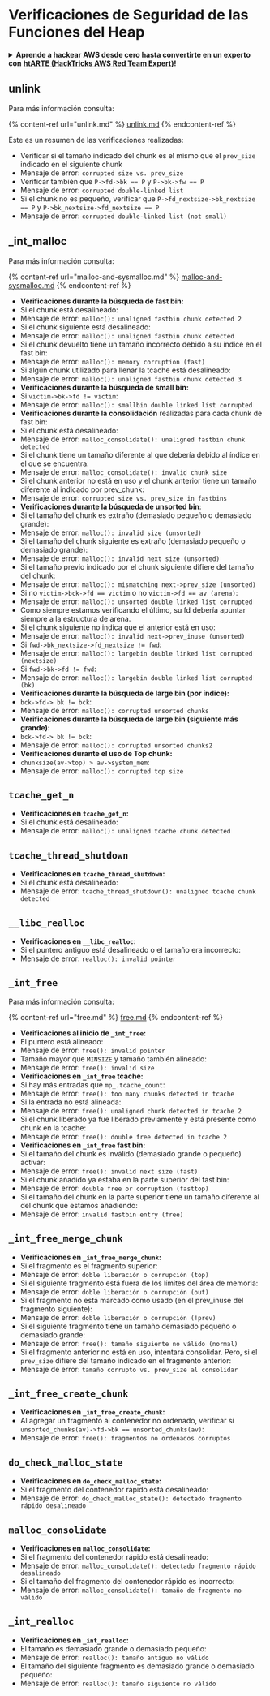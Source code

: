 # Verificaciones de Seguridad de las Funciones del Heap

<details>

<summary><strong>Aprende a hackear AWS desde cero hasta convertirte en un experto con</strong> <a href="https://training.hacktricks.xyz/courses/arte"><strong>htARTE (HackTricks AWS Red Team Expert)</strong></a><strong>!</strong></summary>

Otras formas de apoyar a HackTricks:

* Si deseas ver tu **empresa anunciada en HackTricks** o **descargar HackTricks en PDF** Consulta los [**PLANES DE SUSCRIPCIÓN**](https://github.com/sponsors/carlospolop)!
* Obtén el [**oficial PEASS & HackTricks swag**](https://peass.creator-spring.com)
* Descubre [**La Familia PEASS**](https://opensea.io/collection/the-peass-family), nuestra colección exclusiva de [**NFTs**](https://opensea.io/collection/the-peass-family)
* **Únete al** 💬 [**grupo de Discord**](https://discord.gg/hRep4RUj7f) o al [**grupo de telegram**](https://t.me/peass) o **síguenos** en **Twitter** 🐦 [**@hacktricks\_live**](https://twitter.com/hacktricks\_live)**.**
* **Comparte tus trucos de hacking enviando PRs a los repositorios de** [**HackTricks**](https://github.com/carlospolop/hacktricks) y [**HackTricks Cloud**](https://github.com/carlospolop/hacktricks-cloud).

</details>

## unlink

Para más información consulta:

{% content-ref url="unlink.md" %}
[unlink.md](unlink.md)
{% endcontent-ref %}

Este es un resumen de las verificaciones realizadas:

* Verificar si el tamaño indicado del chunk es el mismo que el `prev_size` indicado en el siguiente chunk
* Mensaje de error: `corrupted size vs. prev_size`
* Verificar también que `P->fd->bk == P` y `P->bk->fw == P`
* Mensaje de error: `corrupted double-linked list`
* Si el chunk no es pequeño, verificar que `P->fd_nextsize->bk_nextsize == P` y `P->bk_nextsize->fd_nextsize == P`
* Mensaje de error: `corrupted double-linked list (not small)`

## \_int\_malloc

Para más información consulta:

{% content-ref url="malloc-and-sysmalloc.md" %}
[malloc-and-sysmalloc.md](malloc-and-sysmalloc.md)
{% endcontent-ref %}

* **Verificaciones durante la búsqueda de fast bin:**
* Si el chunk está desalineado:
* Mensaje de error: `malloc(): unaligned fastbin chunk detected 2`
* Si el chunk siguiente está desalineado:
* Mensaje de error: `malloc(): unaligned fastbin chunk detected`
* Si el chunk devuelto tiene un tamaño incorrecto debido a su índice en el fast bin:
* Mensaje de error: `malloc(): memory corruption (fast)`
* Si algún chunk utilizado para llenar la tcache está desalineado:
* Mensaje de error: `malloc(): unaligned fastbin chunk detected 3`
* **Verificaciones durante la búsqueda de small bin:**
* Si `victim->bk->fd != victim`:
* Mensaje de error: `malloc(): smallbin double linked list corrupted`
* **Verificaciones durante la consolidación** realizadas para cada chunk de fast bin:&#x20;
* Si el chunk está desalineado:
* Mensaje de error: `malloc_consolidate(): unaligned fastbin chunk detected`
* Si el chunk tiene un tamaño diferente al que debería debido al índice en el que se encuentra:
* Mensaje de error: `malloc_consolidate(): invalid chunk size`
* Si el chunk anterior no está en uso y el chunk anterior tiene un tamaño diferente al indicado por prev\_chunk:
* Mensaje de error: `corrupted size vs. prev_size in fastbins`
* **Verificaciones durante la búsqueda de unsorted bin**:
* Si el tamaño del chunk es extraño (demasiado pequeño o demasiado grande):&#x20;
* Mensaje de error: `malloc(): invalid size (unsorted)`
* Si el tamaño del chunk siguiente es extraño (demasiado pequeño o demasiado grande):
* Mensaje de error: `malloc(): invalid next size (unsorted)`
* Si el tamaño previo indicado por el chunk siguiente difiere del tamaño del chunk:
* Mensaje de error: `malloc(): mismatching next->prev_size (unsorted)`
* Si no `victim->bck->fd == victim` o no `victim->fd == av (arena)`:
* Mensaje de error: `malloc(): unsorted double linked list corrupted`
* Como siempre estamos verificando el último, su fd debería apuntar siempre a la estructura de arena.
* Si el chunk siguiente no indica que el anterior está en uso:
* Mensaje de error: `malloc(): invalid next->prev_inuse (unsorted)`
* Si `fwd->bk_nextsize->fd_nextsize != fwd`:
* Mensaje de error: `malloc(): largebin double linked list corrupted (nextsize)`
* Si `fwd->bk->fd != fwd`:
* Mensaje de error: `malloc(): largebin double linked list corrupted (bk)`
* **Verificaciones durante la búsqueda de large bin (por índice):**
* `bck->fd-> bk != bck`:
* Mensaje de error: `malloc(): corrupted unsorted chunks`
* **Verificaciones durante la búsqueda de large bin (siguiente más grande):**
* `bck->fd-> bk != bck`:
* Mensaje de error: `malloc(): corrupted unsorted chunks2`
* **Verificaciones durante el uso de Top chunk:**
* `chunksize(av->top) > av->system_mem`:
* Mensaje de error: `malloc(): corrupted top size`

## `tcache_get_n`

* **Verificaciones en `tcache_get_n`:**
* Si el chunk está desalineado:
* Mensaje de error: `malloc(): unaligned tcache chunk detected`

## `tcache_thread_shutdown`

* **Verificaciones en `tcache_thread_shutdown`:**
* Si el chunk está desalineado:
* Mensaje de error: `tcache_thread_shutdown(): unaligned tcache chunk detected`

## `__libc_realloc`

* **Verificaciones en `__libc_realloc`:**
* Si el puntero antiguo está desalineado o el tamaño era incorrecto:
* Mensaje de error: `realloc(): invalid pointer`

## `_int_free`

Para más información consulta:

{% content-ref url="free.md" %}
[free.md](free.md)
{% endcontent-ref %}

* **Verificaciones al inicio de `_int_free`:**
* El puntero está alineado:
* Mensaje de error: `free(): invalid pointer`
* Tamaño mayor que `MINSIZE` y tamaño también alineado:
* Mensaje de error: `free(): invalid size`
* **Verificaciones en `_int_free` tcache:**
* Si hay más entradas que `mp_.tcache_count`:
* Mensaje de error: `free(): too many chunks detected in tcache`
* Si la entrada no está alineada:
* Mensaje de error: `free(): unaligned chunk detected in tcache 2`
* Si el chunk liberado ya fue liberado previamente y está presente como chunk en la tcache:
* Mensaje de error: `free(): double free detected in tcache 2`
* **Verificaciones en `_int_free` fast bin:**
* Si el tamaño del chunk es inválido (demasiado grande o pequeño) activar:
* Mensaje de error: `free(): invalid next size (fast)`
* Si el chunk añadido ya estaba en la parte superior del fast bin:
* Mensaje de error: `double free or corruption (fasttop)`
* Si el tamaño del chunk en la parte superior tiene un tamaño diferente al del chunk que estamos añadiendo:
* Mensaje de error: `invalid fastbin entry (free)`
## **`_int_free_merge_chunk`**

* **Verificaciones en `_int_free_merge_chunk`:**
* Si el fragmento es el fragmento superior:
* Mensaje de error: `doble liberación o corrupción (top)`
* Si el siguiente fragmento está fuera de los límites del área de memoria:
* Mensaje de error: `doble liberación o corrupción (out)`
* Si el fragmento no está marcado como usado (en el prev\_inuse del fragmento siguiente):
* Mensaje de error: `doble liberación o corrupción (!prev)`
* Si el siguiente fragmento tiene un tamaño demasiado pequeño o demasiado grande:
* Mensaje de error: `free(): tamaño siguiente no válido (normal)`
* Si el fragmento anterior no está en uso, intentará consolidar. Pero, si el `prev_size` difiere del tamaño indicado en el fragmento anterior:
* Mensaje de error: `tamaño corrupto vs. prev_size al consolidar`

## **`_int_free_create_chunk`**

* **Verificaciones en `_int_free_create_chunk`:**
* Al agregar un fragmento al contenedor no ordenado, verificar si `unsorted_chunks(av)->fd->bk == unsorted_chunks(av)`:
* Mensaje de error: `free(): fragmentos no ordenados corruptos`

## `do_check_malloc_state`

* **Verificaciones en `do_check_malloc_state`:**
* Si el fragmento del contenedor rápido está desalineado:
* Mensaje de error: `do_check_malloc_state(): detectado fragmento rápido desalineado`

## `malloc_consolidate`

* **Verificaciones en `malloc_consolidate`:**
* Si el fragmento del contenedor rápido está desalineado:
* Mensaje de error: `malloc_consolidate(): detectado fragmento rápido desalineado`
* Si el tamaño del fragmento del contenedor rápido es incorrecto:
* Mensaje de error: `malloc_consolidate(): tamaño de fragmento no válido`

## `_int_realloc`

* **Verificaciones en `_int_realloc`:**
* El tamaño es demasiado grande o demasiado pequeño:
* Mensaje de error: `realloc(): tamaño antiguo no válido`
* El tamaño del siguiente fragmento es demasiado grande o demasiado pequeño:
* Mensaje de error: `realloc(): tamaño siguiente no válido`

